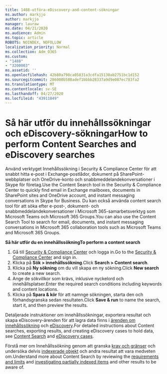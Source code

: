 ```yaml
---
title: 1488-utföra-eDiscovery-and-content-sökningar
ms.author: markjjo
author: markjjo
manager: lauraw
ms.date: 04/21/2020
ms.audience: Admin
ms.topic: article
ROBOTS: NOINDEX, NOFOLLOW
localization_priority: Normal
ms.collection: Adm_O365
ms.custom:
- "1488"
- "3200003"
ms.assetid: ''
ms.openlocfilehash: 42b80a798ca05831a3cdfa15130ab2751bc1d152
ms.sourcegitcommit: 286000b588adef1bbbb28337a9d9e087ec783fa2
ms.translationtype: MT
ms.contentlocale: sv-SE
ms.lasthandoff: 04/27/2020
ms.locfileid: "43911849"
---
```

# <a name="how-to-perform-content-searches-and-ediscovery-searches"></a><span data-ttu-id="e3a92-102">Så här utför du innehållssökningar och eDiscovery-sökningar</span><span class="sxs-lookup"><span data-stu-id="e3a92-102">How to perform Content Searches and eDiscovery searches</span></span>

<span data-ttu-id="e3a92-103">Använd verktyget Innehållssökning i Security & Compliance Center för att snabbt hitta e-post i Exchange-postlådor, dokument på SharePoint-webbplatser och OneDrive-konto och snabbmeddelandekonversationer i Skype för företag.</span><span class="sxs-lookup"><span data-stu-id="e3a92-103">Use the Content Search tool in the Security & Compliance Center to quickly find email in Exchange mailboxes, documents in SharePoint sites and OneDrive account, and instant messaging conversations in Skype for Business.</span></span> <span data-ttu-id="e3a92-104">Du kan också använda content search tool för att söka efter e-post-, dokument- och snabbmeddelandekonversationer i Microsoft 365-samarbetsverktyg som Microsoft Teams och Microsoft 365 Groups.</span><span class="sxs-lookup"><span data-stu-id="e3a92-104">You can also use the Content Search Tool to search for email, documents, and instant messaging conversations in Microsoft 365 collaboration tools such as Microsoft Teams and Microsoft 365 Groups.</span></span>

<span data-ttu-id="e3a92-105">**Så här utför du en innehållssökning**</span><span class="sxs-lookup"><span data-stu-id="e3a92-105">**To perform a content search**</span></span>

1. <span data-ttu-id="e3a92-106">Gå till [Security & Compliance Center](https://protection.office.com) och logga in.</span><span class="sxs-lookup"><span data-stu-id="e3a92-106">Go to the [Security & Compliance Center](https://protection.office.com) and sign in.</span></span>
2. <span data-ttu-id="e3a92-107">Klicka på **Sök > innehållssökning**.</span><span class="sxs-lookup"><span data-stu-id="e3a92-107">Click **Search > Content search**.</span></span>
3. <span data-ttu-id="e3a92-108">Klicka på **Ny sökning** om du vill skapa en ny sökning.</span><span class="sxs-lookup"><span data-stu-id="e3a92-108">Click **New search** to create a new search.</span></span>
4. <span data-ttu-id="e3a92-109">Ange de sökvillkor som krävs, inklusive nyckelord och innehållsplatser.</span><span class="sxs-lookup"><span data-stu-id="e3a92-109">Enter the required search conditions including keywords and content locations.</span></span>  
5. <span data-ttu-id="e3a92-110">Klicka på **Spara & kör** för att namnge sökningen, starta den och förhandsgranska sedan resultaten.</span><span class="sxs-lookup"><span data-stu-id="e3a92-110">Click **Save & run** to name the search, start it, and then preview the results.</span></span>

<span data-ttu-id="e3a92-111">Detaljerade instruktioner om innehållssökningar, exportera resultat och skapa eDiscovery-ärenden för att lagra data finns i [ärenden om innehållssökning](https://docs.microsoft.com/office365/securitycompliance/content-search) och [eDiscovery](https://docs.microsoft.com/office365/securitycompliance/ediscovery-cases).</span><span class="sxs-lookup"><span data-stu-id="e3a92-111">For detailed instructions about Content searches, exporting results, and creating eDiscovery cases to hold data, see [Content Search](https://docs.microsoft.com/office365/securitycompliance/content-search) and [eDiscovery cases](https://docs.microsoft.com/office365/securitycompliance/ediscovery-cases).</span></span>

<span data-ttu-id="e3a92-112">Förstå mer om Innehållssökning genom att granska [krav och gränser](https://docs.microsoft.com/office365/securitycompliance/limits-for-content-search) och undersöka delvis [indexerade objekt](https://docs.microsoft.com/office365/securitycompliance/investigating-partially-indexed-items-in-ediscovery) och andra resultat att vara medveten om.</span><span class="sxs-lookup"><span data-stu-id="e3a92-112">Understand more about Content Search by reviewing the [requirements and limits](https://docs.microsoft.com/office365/securitycompliance/limits-for-content-search) and  [investigating partially indexed items](https://docs.microsoft.com/office365/securitycompliance/investigating-partially-indexed-items-in-ediscovery) and other results to be aware of.</span></span>
